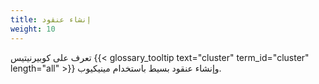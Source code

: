 ```yaml
---
title: إنشاء عنقود
weight: 10
---
```


تعرف على كوبيرنيتيس {{< glossary_tooltip text="cluster" term_id="cluster" length="all" >}} وإنشاء عنقود بسيط باستخدام مينيكيوب.

